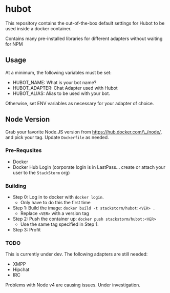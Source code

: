 # hubot

This repository contains the out-of-the-box default settings for Hubot to be used inside a docker container.

Contains many pre-installed libraries for different adapters without waiting for NPM

## Usage

At a minimum, the following variables must be set:

* HUBOT_NAME: What is your bot name?
* HUBOT_ADAPTER: Chat Adapter used with Hubot
* HUBOT_ALIAS: Alias to be used with your bot.

Otherwise, set ENV variables as necessary for your adapter of choice.

## Node Version

Grab your favorite Node.JS version from https://hub.docker.com/\_/node/, and pick your tag. Update `Dockerfile`
as needed.

### Pre-Requsites

* Docker
* Docker Hub Login (corporate login is in LastPass... create or attach your user to the `StackStorm` org)

### Building

* Step 0: Log in to docker with `docker login`.
  * Only have to do this the first time
* Step 1: Build the image: `docker build -t stackstorm/hubot:<VER> .`
  * Replace `<VER>` with a version tag
* Step 2: Push the container up: `docker push stackstorm/hubot:<VER>`
  * Use the same tag specified in Step 1.
* Step 3: Profit

### TODO

This is currently under dev. The following adapters are still needed:

* XMPP
* Hipchat
* IRC

Problems with Node v4 are causing issues. Under investigation.
